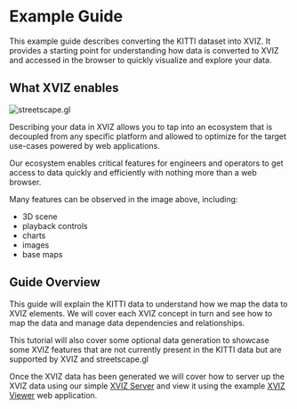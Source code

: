 # Example Guide

This example guide describes converting the KITTI dataset into XVIZ. It provides a starting point
for understanding how data is converted to XVIZ and accessed in the browser to quickly visualize and
explore your data.

## What XVIZ enables

![streetscape.gl](streetscape-mini.gif)

Describing your data in XVIZ allows you to tap into an ecosystem that is decoupled from any specific
platform and allowed to optimize for the target use-cases powered by web applications.

Our ecosystem enables critical features for engineers and operators to get access to data quickly
and efficiently with nothing more than a web browser.

Many features can be observed in the image above, including:

- 3D scene
- playback controls
- charts
- images
- base maps

## Guide Overview

This guide will explain the KITTI data to understand how we map the data to XVIZ elements. We will
cover each XVIZ concept in turn and see how to map the data and manage data dependencies and
relationships.

This tutorial will also cover some optional data generation to showcase some XVIZ features that are
not currently present in the KITTI data but are supported by XVIZ and streetscape.gl

Once the XVIZ data has been generated we will cover how to server up the XVIZ data using our simple
[XVIZ Server](/docs/getting-started/xviz-server.md) and view it using the example
[XVIZ Viewer](/docs/example-guide/xviz-viewer.md) web application.
